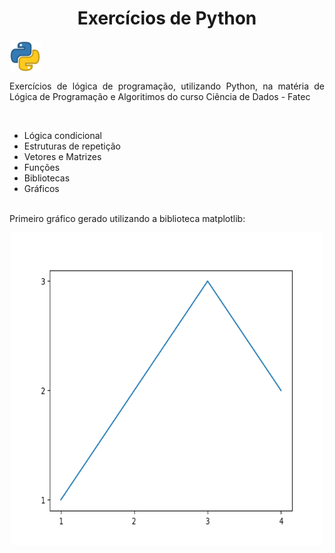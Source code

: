 <h1 align="center"> Exercícios de Python </h1> <img align="center" src="./img/python-logo.png" width="50px" height="50px" />

 <p align="justify"> Exercícios de lógica de programação, utilizando Python, na matéria de Lógica de Programação e Algoritimos do curso Ciência de Dados - Fatec </p>
<br />

<ul>
  <li>Lógica condicional</li>
  <li>Estruturas de repetição</li>
  <li>Vetores e Matrizes</li>
  <li>Funções</li>
  <li>Bibliotecas</li>
  <li>Gráficos</li>
</ul>
<br />

<span> 
  Primeiro gráfico gerado utilizando a biblioteca matplotlib:
</span>
<p align="center">
  <img src="./exer/graficos/Figure_1.png" width="500px" height="500px" />
</p>
<br />
